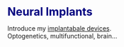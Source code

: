 <span style="color: navy; font-size: 25px; font-weight: bold;"> Neural Implants <br>

Introduce my [implantabale devices](https://jhlee9708.github.io/research/). <br>
Optogenetics, multifunctional, brain...
